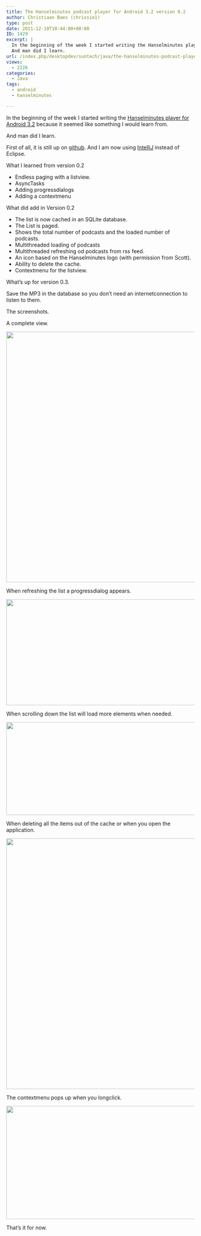```yaml
---
title: The Hanselminutes podcast player for Android 3.2 version 0.2
author: Christiaan Baes (chrissie1)
type: post
date: 2011-12-10T10:44:00+00:00
ID: 1429
excerpt: |
  In the beginning of the week I started writing the Hanselminutes player for Android 3.2 because it seemed like something I would learn from.
  And man did I learn.
url: /index.php/desktopdev/suntech/java/the-hanselminutes-podcast-player-for-1/
views:
  - 2226
categories:
  - Java
tags:
  - android
  - hanselminutes

---
```

In the beginning of the week I started writing the [Hanselminutes player for Android 3.2][1] because it seemed like something I would learn from.

And man did I learn.

First of all, it is still up on [github][2]. And I am now using [IntelliJ][3] instead of Eclipse. 

What I learned from version 0.2

  * Endless paging with a listview.
  * AsyncTasks
  * Adding progressdialogs
  * Adding a contextmenu

What did add in Version 0.2

  * The list is now cached in an SQLite database.
  * The List is paged.
  * Shows the total number of podcasts and the loaded number of podcasts.
  * Multithreaded loading of podcasts
  * Multithreaded refreshing od podcasts from rss feed.
  * An icon based on the Hanselminutes logo (with permission from Scott).
  * Ability to delete the cache.
  * Contextmenu for the listview.

What&#8217;s up for version 0.3.

Save the MP3 in the database so you don&#8217;t need an internetconnection to listen to them.

The screenshots.

A complete view.

<div class="image_block">
  <a href="https://lessthandot.z19.web.core.windows.net/wp-content/uploads/users/chrissie1/android/hanselminutesplayer3.png?mtime=1323520708"><img alt="" src="https://lessthandot.z19.web.core.windows.net/wp-content/uploads/users/chrissie1/android/hanselminutesplayer3.png?mtime=1323520708" width="1070" height="669" /></a>
</div>

When refreshing the list a progressdialog appears.

<div class="image_block">
  <a href="https://lessthandot.z19.web.core.windows.net/wp-content/uploads/users/chrissie1/android/hanselminutesplayer4.png?mtime=1323520718"><img alt="" src="https://lessthandot.z19.web.core.windows.net/wp-content/uploads/users/chrissie1/android/hanselminutesplayer4.png?mtime=1323520718" width="729" height="283" /></a>
</div>

When scrolling down the list will load more elements when needed.

<div class="image_block">
  <a href="https://lessthandot.z19.web.core.windows.net/wp-content/uploads/users/chrissie1/android/hanselminutesplayer5.png?mtime=1323520736"><img alt="" src="https://lessthandot.z19.web.core.windows.net/wp-content/uploads/users/chrissie1/android/hanselminutesplayer5.png?mtime=1323520736" width="813" height="248" /></a>
</div>

When deleting all the items out of the cache or when you open the application.

<div class="image_block">
  <a href="https://lessthandot.z19.web.core.windows.net/wp-content/uploads/users/chrissie1/android/hanselminutesplayer6.png?mtime=1323520746"><img alt="" src="https://lessthandot.z19.web.core.windows.net/wp-content/uploads/users/chrissie1/android/hanselminutesplayer6.png?mtime=1323520746" width="1070" height="669" /></a>
</div>

The contextmenu pops up when you longclick.

<div class="image_block">
  <a href="https://lessthandot.z19.web.core.windows.net/wp-content/uploads/users/chrissie1/android/hanselminutesplayer7.png?mtime=1323520757"><img alt="" src="https://lessthandot.z19.web.core.windows.net/wp-content/uploads/users/chrissie1/android/hanselminutesplayer7.png?mtime=1323520757" width="718" height="302" /></a>
</div>

That&#8217;s it for now.

 [1]: /index.php/DesktopDev/SunTech/Java/the-hanselminutes-podcast-player-for
 [2]: https://github.com/chrissie1/HanselMinutesPlayer
 [3]: http://www.jetbrains.com/idea/